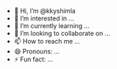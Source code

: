 - 👋 Hi, I’m @kkyshimla
- 👀 I’m interested in ...
- 🌱 I’m currently learning ...
- 💞️ I’m looking to collaborate on ...
- 📫 How to reach me ...
- 😄 Pronouns: ...
- ⚡ Fun fact: ...

<!---
kkyshimla/kkyshimla is a ✨ special ✨ repository because its `README.md` (this file) appears on your GitHub profile.
You can click the Preview link to take a look at your changes.
--->
